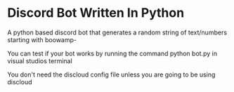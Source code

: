 # Discord Bot Written In Python

A python based discord bot that generates a random string of text/numbers starting with boowamp-

You can test if your bot works by running the command python bot.py in visual studios terminal

You don't need the discloud config file unless you are going to be using discloud
